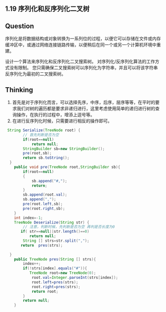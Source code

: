 ## 1.19 序列化和反序列化二叉树

## Question

序列化是将数据结构或对象转换为一系列位的过程，以便它可以存储在文件或内存缓冲区中，或通过网络连接链路传输，以便稍后在同一个或另一个计算机环境中重建。

设计一个算法来序列化和反序列化二叉搜索树。 对序列化/反序列化算法的工作方式没有限制。 您只需确保二叉搜索树可以序列化为字符串，并且可以将该字符串反序列化为最初的二叉搜索树。

## Thinking 

1. 首先是对于序列化而言，可以选择先序，中序，后序，层序等等，在平时的要求我们对树的遍历都是要求非递归进行，这里考虑使用简单的递归进行树的查询操作，在执行的过程中，增添上逗号等。
2. 在进行反序列化时候，只需要进行相反的操作即可。



```java
 String Serialize(TreeNode root) {
        // 首先判断是否为空
        if(root==null)
            return null;
        StringBuilder sb=new StringBuilder();
        pre(root,sb);
        return sb.toString();
  }
    public void pre(TreeNode root,StringBuilder sb){
        if(root==null)
        {
            sb.append("#,");
            return;
        }
        sb.append(root.val);
        sb.append(",");
        pre(root.left,sb);
        pre(root.right,sb);
    }
    int index=-1;
    TreeNode Deserialize(String str) {
        // 注意，判断时候，先判断是否为空 再判是否长度为0
       if( str==null||str.length()==0)
           return null;
        String [] strs=str.split(",");
       return  pres(strs);
        
  }
    public TreeNode pres(String [] strs){
        index++;
        if(!strs[index].equals("#")){
           TreeNode root=new TreeNode(0);
            root.val=Integer.parseInt(strs[index]);
            root.left=pres(strs);
            root.right=pres(strs);
            return root;
        }
        return null;
    }
```

